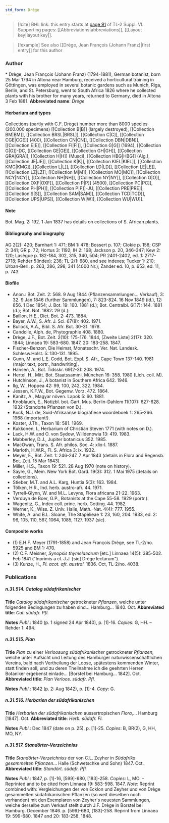 ```yaml
---
std_form: Drège
---
```


> [!cite] BHL link: this entry starts at [page 91](https://www.biodiversitylibrary.org/page/33260079) of TL-2 Suppl. VI.
> Supporting pages: [[Abbreviations|abbreviations]], [[Layout key|layout key]].

> [!example] See also [[Drège, Jean François (Johann Franz)|first entry]] for this author

### Author

\* Drège, Jean François (Johann Franz) (1794-1881), German botanist, born 25 Mar 1794 in Altona near Hamburg, received a horticultural training in Göttingen, was employed in several botanic gardens such as Munich, Riga, Berlin, and St. Petersburg, went to South Africa 1826 where he collected plants with his brother for many years, returned to Germany, died in Altona 3 Feb 1881. 
**Abbreviated name**: *Drège*

#### Herbarium and types

Collections (partly with C.F. Drège) number more than 8000 species (200.000 specimens) [[Collection B|B]] (largely destroyed), [[Collection BM|BM]], [[Collection BRSL|BRSL]], [[Collection C|C]], [[Collection CGE|CGE]] (400), [[Collection CN|CN]], [[Collection DBN|DBN]], [[Collection E|E]], [[Collection FI|FI]], [[Collection G|G]] (1694), [[Collection G|G]]-DC, [[Collection GE|GE]], [[Collection GH|GH]], [[Collection GRA|GRA]], [[Collection H|H]] (Musci), [[Collection HBG|HBG]] (Alg.), [[Collection JE|JE]], [[Collection K|K]], [[Collection KIEL|KIEL]], [[Collection KMG|KMG]], [[Collection L|L]], [[Collection LD|LD]], [[Collection LE|LE]], [[Collection LZ|LZ]], [[Collection M|M]], [[Collection MO|MO]], [[Collection NCY|NCY]], [[Collection NH|NH]], [[Collection NY|NY]], [[Collection O|O]], [[Collection OXF|OXF]], [[Collection P|P]] (4500), [[Collection PC|PC]], [[Collection PH|PH]], [[Collection P|P]]-JU, [[Collection PRE|PRE]], [[Collection S|S]], [[Collection SAM|SAM]], [[Collection TCD|TCD]], [[Collection UPS|UPS]], [[Collection W|W]], [[Collection WU|WU]].

#### Note

Bot. Mag. 2: 192. 1 Jan 1837 has details on collections of S. African plants.

#### Bibliography and biography

AG 2(2): 420; Barnhart 1: 471; BM 1: 478; Bossert p. 107; Clokie p. 158; CSP 2: 341; GR p. 72; Hortus 3: 1192; IH 2: 168; Jackson p. 20, 346-347; Kew 2: 120; Lasègue p. 182-184, 302, 315, 340, 504; PR 2401-2402, ed. 1: 2717-2718; Rehder 5(index): 236; TL-2/1: 680, and see indexes; Tucker 1: 210; Urban-Berl. p. 263, 286, 298, 341 (4000 Nr.); Zander ed. 10, p. 653, ed. 11, p. 743.

#### Biofile

- Anon.: Bot. Zeit. 2: 568. 9 Aug 1844 (Pflanzensammlungen... Verkauf), 3: 32. 9 Jan 1846 (further Sammlungen), 7: 823-824. 16 Nov 1849 (id.), 12: 856. 1 Dec 1854; J. Bot. 19: 160. 1881 (d.); Bot. Centralbl. 6(17): 144. 1881 (d.); Bot. Not. 1882: 29 (d.):
- Baillon, H.E., Dict. Bot. 2: 473. 1884.
- Bayer, A.W., S. Afr. J. Sci. 67(8): 402. 1971.
- Bullock, A.A., Bibl. S. Afr. Bot. 30-31. 1978.
- Candolle, Alph. de, Phytographie 408. 1880.
- Drège, J.F., Bot. Zeit. 2(10): 175-176. 1844, \[Zweite Liste\] 2(17): 320. 1844; Linnaea 19: 583-680. 1847, 20: 183-258. 1847.
- Fischer-Benzon, Die Heimat, Monatsschr. Ver. Nat. Landesk. Schlesw.Holst. 5: 130-131. 1895.
- Gunn, M. and L.E. Codd, Bot. Expl. S. Afr., Cape Town 137-140. 1981 (major text, portr., handwriting).
- Hansen, A., Bot. Tidsskr. 69(2-3): 208. 1974.
- Hertel, H., Mitt. Bot. Staatssamml. München 16: 358. 1980 (Lich. coll. M).
- Hutchinson, J., A botanist in Southern Africa 642. 1946.
- Ilg, W., Hoppea 42: 99, 100, 242, 322. 1984.
- Jessen, K.F.W., Bot. Gegenw. Vorz. 472. 1864.
- Kanitz, A., Magyar növen. Lapok 5: 60. 1881.
- Knoblauch, E., Notizbl. bot. Gart. Mus. Berlin-Dahlem 11(107): 627-628. 1932 (Standorte Pflanzen von D.).
- Kock, N.J. de, Suid-Afrikaanse biografiese woordeboek 1: 265-266. 1968 (important!).
- Koster, J.Th., Taxon 18: 581. 1969.
- Kukkonen, I., Herbarium of Christian Steven 1771 (with notes on D.).
- Lack, H.W. and O. von Sydow, Willdenowia 13: 419. 1983.
- Mabberley, D.J., Jupiter botanicus 352. 1985.
- MacOwan, Trans. S. Afr. philos. Soc. 4: xlix-l. 1887.
- Marloth, H.W.R., Fl. S. Africa 3: ix. 1932.
- Meyer, E., Bot. Zeit. 1: 246-247. 7 Apr 1843 (details in Flora and Regensb. Bot. Zeit. 15 Mar 1843).
- Miller, H.S., Taxon 19: 521. 28 Aug 1970 (note on history).
- Sayre, G., Mem. New York Bot. Gard. 19(3): 312. 1 Mai 1975 (details on collections).
- Stieber, M.T. and A.L. Karg, Huntia 5(3): 163. 1984.
- Tölken, H.R., Ind. herb. austro-afr. 44. 1971.
- Tyrrell-Glynn, W. and M.L. Levyns, Flora africana 21-22. 1963.
- Verduyn de Boer, G.P., Botanists at the Cape 55-58. 1929 (portr.).
- Wagenitz, G., Index coll. princ. herb. Gotting. 44. 1982.
- Werner, K., Wiss. Z. Univ. Halle, Math.-Nat. 4(4): 777. 1955.
- White, A. and B.L. Sloane, The Stapelieae 1: 23, 160, 204. 1933, ed. 2: 96, 105, 110, 567, 1064, 1085, 1127. 1937 (sic).

#### Composite works

- (1) E.H.F. Meyer (1791-1858) and Jean François Drège, see TL-2/no. 5925 and BM 1: 470.
- (2) C.F. Meisner, *Synopsis thymelaearum* \[etc.\] Linnaea 14(5): 385-502. Feb 1841 ("Inprimis a cl. J.J. \[sic\] Drège lectarum").
- (3) Kunze, H., *Pl. acot. afr. austral.* 1836. Oct, TL-2/no. 4038.

### Publications

##### n.31.514. Catalog südafrikanischer

**Title**
*Catalog südafrikanischer* getrockneter *Pflanzen*, welche unter folgenden Bedingungen zu haben sind... Hamburg... 1840. Oct.
**Abbreviated title**: *Cat. südafr. Pfl.*

**Notes**
*Publ*.: 1840 (p. 1 signed 24 Apr 1840), p. \[1\]-16. *Copies*: G, HH. – Rehder 1: 494.

##### n.31.515. Plan

**Title**
*Plan* zu einer *Verloosung südafrikanischer* getrockneter *Pflanzen*, welche unter Aufsicht und Leitung des Hamburger naturwissenschaftlichen Vereins, bald nach Vertheilung der Loose, spätestens kommenden Winter, statt finden soll, und zu deren Theilnahme ich die geehrten Herren Botaniker ergebenst einlade... \[Borstel bei Hamburg... 1842\]. Oct.
**Abbreviated title**: *Plan Verloos. südafr. Pfl.*

**Notes**
*Publ*.: 1842 (p. 2: Aug 1842), p. \[1\]-4. *Copy*: G.

##### n.31.516. Herbarien der südafrikanischen

**Title**
*Herbarien der südafrikanischen* aussertropischen *Flora*,... Hamburg \[1847\]. Oct.
**Abbreviated title**: *Herb. südafr. Fl.*

**Notes**
*Publ*.: Dec 1847 (date on p. 25), p. \[1\]-25. *Copies*: B, BR(2), G, HH, MO, NY.

##### n.31.517. Standörter-Verzeichniss

**Title**
*Standörter-Verzeichniss* der von C.L. Zeyher in *Südafrika gesammelten Pflanzen*... Halle (Schwetschke und Sohn) 1847. Oct.
**Abbreviated title**: *Standört. südafr. Pfl.*

**Notes**
*Publ*.: 1847, p. \[1\]-16, \[599\]-680, \[183\]-258. *Copies*: L, MO. – Reprinted and to be cited from Linnaea 19: 583-598. 1847.
*Note*: Reprint combined with: Vergleichungen der von Ecklon und Zeyher und von Drège gesammelten südafrikanischen Pflanzen (so weit dieselben noch vorhanden) mit den Exemplaren von Zeyher's neuesten Sammlungen, welche derselbe zum Verkauf stellt durch J.F. Drège in Borstel bei Hamburg. December 1846. p. \[599\]-680, \[183\]-258. Reprint from Linnaea 19: 599-680. 1847 and 20: 183-258. 1848.

